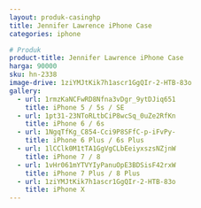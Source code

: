 ```yaml
---
layout: produk-casinghp
title: Jennifer Lawrence iPhone Case
categories: iphone

# Produk
product-title: Jennifer Lawrence iPhone Case
harga: 90000
sku: hn-2338
image-drive: 1ziYMJtKik7h1ascr1GgQIr-2-HTB-83o
gallery:
  - url: 1rmzKaNCFwRD8Nfna3vDgr_9ytDJiq651
    title: iPhone 5 / 5s / SE
  - url: 1pt31-23NToRLtbCiP8wcSq_0uZe2RfKn
    title: iPhone 6 / 6s
  - url: 1NgqTfKg_C854-Cci9P8SFfC-p-iFvPy-
    title: iPhone 6 Plus / 6s Plus
  - url: 1lCClk0M1tTA1GgVgCLbEeiyxszsNZjnW
    title: iPhone 7 / 8
  - url: 1vHr061mYTVYIyPanuOpE3BDSisF42rxW
    title: iPhone 7 Plus / 8 Plus
  - url: 1ziYMJtKik7h1ascr1GgQIr-2-HTB-83o
    title: iPhone X
---
```

